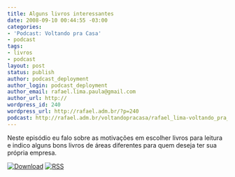 ```yaml
---
title: Alguns livros interessantes
date: 2008-09-10 00:44:55 -03:00
categories:
- 'Podcast: Voltando pra Casa'
- podcast
tags:
- livros
- podcast
layout: post
status: publish
author: podcast_deployment
author_login: podcast_deployment
author_email: rafael.lima.paula@gmail.com
author_url: http://
wordpress_id: 240
wordpress_url: http://rafael.adm.br/?p=240
podcast: http://rafael.adm.br/voltandopracasa/rafael_lima-voltando_pra_casa-0015.mp3
---
```


Neste epis&oacute;dio eu falo sobre as motiva&ccedil;&otilde;es em escolher livros para leitura e indico alguns bons livros de &aacute;reas diferentes para quem deseja ter sua pr&oacute;pria empresa.

<a class="noborder" href="http://rafael.adm.br/voltandopracasa/rafael_lima-voltando_pra_casa-0015.mp3" title="Download"><img src="http://rafael.adm.br/wp-content/themes/rafael_lima-rockinblue/images/download_green.gif" border="0" alt="Download" /></a> <a class="noborder" href="http://feeds.feedburner.com/rafael_lima_podcast" title="RSS"><img src="http://rafael.adm.br/wp-content/themes/rafael_lima-rockinblue/images/icn-feed-16x16.png" border="0" alt="RSS" /></a>

